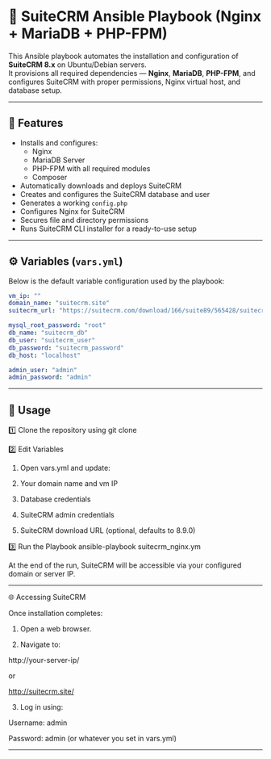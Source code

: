 # 🧩 SuiteCRM Ansible Playbook (Nginx + MariaDB + PHP-FPM)

This Ansible playbook automates the installation and configuration of **SuiteCRM 8.x** on Ubuntu/Debian servers.  
It provisions all required dependencies — **Nginx**, **MariaDB**, **PHP-FPM**, and configures SuiteCRM with proper permissions, Nginx virtual host, and database setup.

---

## 🚀 Features

- Installs and configures:
  - Nginx
  - MariaDB Server
  - PHP-FPM with all required modules
  - Composer
- Automatically downloads and deploys SuiteCRM
- Creates and configures the SuiteCRM database and user
- Generates a working `config.php`
- Configures Nginx for SuiteCRM
- Secures file and directory permissions
- Runs SuiteCRM CLI installer for a ready-to-use setup

---

## ⚙️ Variables (`vars.yml`)

Below is the default variable configuration used by the playbook:

```yaml
vm_ip: ""
domain_name: "suitecrm.site"
suitecrm_url: "https://suitecrm.com/download/166/suite89/565428/suitecrm-8-9-0.zip"

mysql_root_password: "root"
db_name: "suitecrm_db"
db_user: "suitecrm_user"
db_password: "suitecrm_password"
db_host: "localhost"

admin_user: "admin"
admin_password: "admin"
```
---

## 🔧 Usage
1️⃣ Clone the repository using git clone 

2️⃣ Edit Variables

1. Open vars.yml and update:

2. Your domain name and vm IP

3. Database credentials

4. SuiteCRM admin credentials

5. SuiteCRM download URL (optional, defaults to 8.9.0)

3️⃣ Run the Playbook
ansible-playbook suitecrm_nginx.ym

At the end of the run, SuiteCRM will be accessible via your configured domain or server IP.

---

🌐 Accessing SuiteCRM

Once installation completes:

1. Open a web browser.

2. Navigate to:

http://your-server-ip/

or

http://suitecrm.site/


3. Log in using:

Username: admin

Password: admin (or whatever you set in vars.yml)

---

